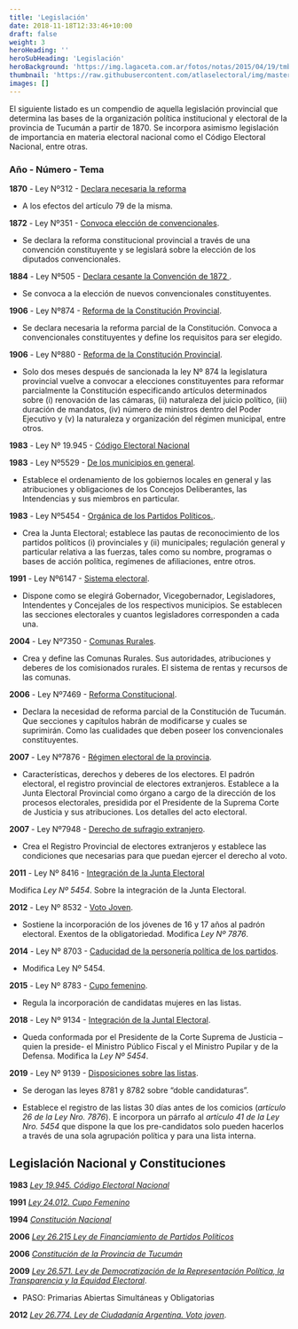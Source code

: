 ```yaml
---
title: 'Legislación'
date: 2018-11-18T12:33:46+10:00
draft: false
weight: 3
heroHeading: ''
heroSubHeading: 'Legislación'
heroBackground: 'https://img.lagaceta.com.ar/fotos/notas/2015/04/19/tmb1_634171_201504182040280000003.jpg'
thumbnail: 'https://raw.githubusercontent.com/atlaselectoral/img/master/constitucion.png?raw=true'
images: []
---
```


El siguiente listado es un compendio de aquella legislación provincial que determina las bases de la organización política institucional y electoral de la provincia de Tucumán a partir de 1870. Se incorpora asimismo legislación de importancia en materia electoral nacional como el Código Electoral Nacional, entre otras. 
 
### Año -	Número - Tema

**1870** - Ley Nº312	- [Declara necesaria la reforma](https://www.legislaturadetucuman.gob.ar/leyesydecretos/imprimirley.php?num=312&pal1=&pal2=&pal3=)

- A los efectos del artículo 79 de la misma. 

**1872** - Ley Nº351	- [Convoca elección de convencionales](https://www.legislaturadetucuman.gob.ar/leyesydecretos/imprimirley.php?num=351&pal1=&pal2=&pal3=).
- Se declara la reforma constitucional provincial a través de una convención constituyente y se legislará sobre la elección de los diputados convencionales.

**1884** - Ley Nº505	- [Declara cesante la Convención de 1872 ](https://www.legislaturadetucuman.gob.ar/leyesydecretos/imprimirley.php?num=505&pal1=&pal2=&pal3=).
- Se convoca a la elección de nuevos convencionales constituyentes.

**1906** - Ley Nº874	- [Reforma de la Constitución Provincial](https://www.legislaturadetucuman.gob.ar/leyesydecretos/imprimirley.php?num=874&pal1=&pal2=&pal3=).

- Se declara necesaria la reforma parcial de la Constitución. Convoca a convencionales constituyentes y define los requisitos para ser elegido.

**1906** - Ley Nº880	- [Reforma de la Constitución Provincial](https://www.legislaturadetucuman.gob.ar/leyesydecretos/imprimirley.php?num=880&pal1=&pal2=&pal3=).

- Solo dos meses después de sancionada la ley Nº 874 la legislatura provincial vuelve a convocar a elecciones constituyentes para reformar parcialmente la Constitución especificando artículos determinados sobre (i) renovación de las cámaras, (ii) naturaleza del juicio político, (iii) duración de mandatos, (iv) número de ministros dentro del Poder Ejecutivo y (v) la naturaleza y organización del régimen municipal, entre otros. 

**1983** - Ley Nº 19.945 - [Código Electoral Nacional](http://servicios.infoleg.gob.ar/infolegInternet/anexos/15000-19999/19442/texact.htm) 

**1983** - Ley Nº5529	- [De los municipios en general](https://www.legislaturadetucuman.gob.ar/leyesydecretos/TxtCon/TC5529.pdf).

- Establece el ordenamiento de los gobiernos locales en general y las atribuciones y obligaciones de los Concejos Deliberantes, las Intendencias y sus miembros en particular. 

**1983** - Ley Nº5454	- [Orgánica de los Partidos Políticos.](https://www.legislaturadetucuman.gob.ar/leyesydecretos/LeyPDF/LY5454.pdf).

- Crea la Junta Electoral; establece las pautas de reconocimiento de los partidos políticos (i) provinciales y (ii) municipales; regulación general y particular relativa a las fuerzas, tales como su nombre, programas o bases de acción política, regímenes de afiliaciones, entre otros.  

**1991** - Ley Nº6147	- [Sistema electoral](https://www.legislaturadetucuman.gob.ar/leyesydecretos/imprimirley.php?num=6147&pal1=&pal2=&pal3=).

- Dispone como se elegirá Gobernador, Vicegobernador, Legisladores, Intendentes y Concejales de los respectivos municipios. 
Se establecen las secciones electorales y cuantos legisladores corresponden a cada una.


**2004** - Ley Nº7350	- [Comunas Rurales](https://www.legislaturadetucuman.gob.ar/leyesydecretos/imprimirley.php?num=7350&pal1=&pal2=&pal3=).

- Crea y define las Comunas Rurales. Sus autoridades, atribuciones y deberes de los comisionados rurales. El sistema de rentas y recursos de las comunas.

**2006** - Ley Nº7469	- [Reforma Constitucional](https://www.legislaturadetucuman.gob.ar/leyesydecretos/imprimirley.php?num=7469&pal1=&pal2=&pal3=).

- Declara la necesidad de reforma parcial de la Constitución de Tucumán. Que secciones y capítulos habrán de modificarse y cuales se suprimirán. Como las cualidades que deben poseer los convencionales constituyentes.

**2007** - Ley Nº7876	- [Régimen electoral de la provincia](https://www.legislaturadetucuman.gob.ar/leyesydecretos/imprimirley.php?num=7876&pal1=&pal2=&pal3=).

- Características, derechos y deberes de los electores. El padrón electoral, el registro provincial de electores extranjeros. Establece a la Junta Electoral Provincial como órgano a cargo de la dirección de los procesos electorales, presidida por el Presidente de la Suprema Corte de Justicia y sus atribuciones. Los detalles del acto electoral.


**2007** - Ley Nº7948	- [Derecho de sufragio extranjero](https://www.legislaturadetucuman.gob.ar/leyesydecretos/imprimirley.php?num=7948&pal1=&pal2=&pal3=).

- Crea el Registro Provincial de electores extranjeros y establece las condiciones que necesarias para que puedan ejercer el derecho al voto.     

**2011** - Ley Nº 8416	- [Integración de la Junta Electoral](https://www.legislaturadetucuman.gob.ar/leyesydecretos/leyes.php)

Modifica _Ley Nº 5454_. Sobre la integración de la Junta Electoral.

**2012** -	Ley Nº 8532 - [Voto Joven](https://www.legislaturadetucuman.gob.ar/leyesydecretos/imprimirley.php?num=8532). 

- Sostiene la incorporación de los jóvenes de 16 y 17 años al padrón electoral. Exentos de la obligatoriedad. Modifica _Ley Nº 7876_.

**2014** - Ley Nº 8703	- [Caducidad de la personería política de los partidos](https://www.legislaturadetucuman.gob.ar/leyesydecretos/imprimirley.php?num=8703&pal1=&pal2=&pal3=).

- Modifica Ley Nº 5454.
	
**2015** - Ley Nº 8783	- [Cupo femenino](https://www.legislaturadetucuman.gob.ar/leyesydecretos/imprimirley.php?num=8783&pal1=&pal2=&pal3=).

- Regula la incorporación de candidatas mujeres en las listas.   
	
**2018** - Ley Nº 9134	- [Integración de la Juntal Electoral](https://www.legislaturadetucuman.gob.ar/leyesydecretos/imprimirley.php?num=9134&pal1=&pal2=&pal3=).

- Queda conformada por el Presidente de la Corte Suprema de Justicia – quien la preside- el Ministro Público Fiscal y el Ministro Pupilar y de la Defensa. Modifica la _Ley Nº 5454_. 


**2019** - Ley Nº 9139	- [Disposiciones sobre las listas](https://www.legislaturadetucuman.gob.ar/leyesydecretos/imprimirley.php?num=9139&pal1=&pal2=&pal3=).

- Se derogan las leyes 8781 y 8782 sobre “doble candidaturas”.

- Establece el registro de las listas 30 días antes de los comicios (_artículo 26 de la Ley Nro. 7876_). E incorpora un párrafo al _artículo 41 de la Ley Nro. 5454_ que dispone la que los pre-candidatos solo pueden hacerlos a través de una sola agrupación política y para una lista interna. 

## Legislación Nacional y Constituciones

**1983** [_Ley 19.945. Código Electoral Nacional_](http://servicios.infoleg.gob.ar/infolegInternet/anexos/15000-19999/19442/texact.htm)

**1991** [_Ley 24.012. Cupo Femenino_](http://servicios.infoleg.gob.ar/infolegInternet/anexos/0-4999/411/norma.htm)

**1994** [_Constitución Nacional_](http://servicios.infoleg.gob.ar/infolegInternet/anexos/0-4999/804/norma.htm)

**2006**  [_Ley 26.215 Ley de Financiamiento de Partidos Políticos_](http://servicios.infoleg.gob.ar/infolegInternet/anexos/120000-124999/124231/texact.htm)

**2006** [_Constitución de la Provincia de Tucumán_]((www1.hcdn.gov.ar/dependencias/dip/congreso/constitucionesprovinciales/ConsTucuman.pdf))

**2009** [_Ley 26.571. Ley de Democratización de la Representación Política, la Transparencia y la Equidad Electoral_](http://servicios.infoleg.gob.ar/infolegInternet/anexos/160000-164999/161453/texact.htm). 
- PASO: Primarias Abiertas Simultáneas y Obligatorias

**2012** [_Ley 26.774. Ley de Ciudadanía Argentina. Voto joven_](http://servicios.infoleg.gob.ar/infolegInternet/anexos/200000-204999/204176/norma.htm).

